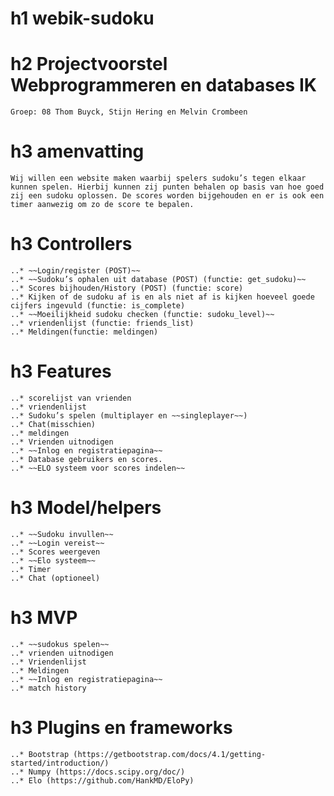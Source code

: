 # h1 webik-sudoku
# h2 Projectvoorstel Webprogrammeren en databases IK

    Groep: 08 Thom Buyck, Stijn Hering en Melvin Crombeen

# h3 amenvatting

    Wij willen een website maken waarbij spelers sudoku’s tegen elkaar kunnen spelen. Hierbij kunnen zij punten behalen op basis van hoe goed zij een sudoku oplossen. De scores worden bijgehouden en er is ook een timer aanwezig om zo de score te bepalen.

# h3 Controllers

    ..* ~~Login/register (POST)~~
    ..* ~~Sudoku’s ophalen uit database (POST) (functie: get_sudoku)~~
    ..* Scores bijhouden/History (POST) (functie: score)
    ..* Kijken of de sudoku af is en als niet af is kijken hoeveel goede cijfers ingevuld (functie: is_complete)
    ..* ~~Moeilijkheid sudoku checken (functie: sudoku_level)~~
    ..* vriendenlijst (functie: friends_list)
    ..* Meldingen(functie: meldingen)



# h3 Features

    ..* scorelijst van vrienden
    ..* vriendenlijst
    ..* Sudoku’s spelen (multiplayer en ~~singleplayer~~)
    ..* Chat(misschien)
    ..* meldingen
    ..* Vrienden uitnodigen
    ..* ~~Inlog en registratiepagina~~
    ..* Database gebruikers en scores.
    ..* ~~ELO systeem voor scores indelen~~

# h3 Model/helpers

    ..* ~~Sudoku invullen~~
    ..* ~~Login vereist~~
    ..* Scores weergeven
    ..* ~~Elo systeem~~
    ..* Timer
    ..* Chat (optioneel)


# h3 MVP

    ..* ~~sudokus spelen~~
    ..* vrienden uitnodigen
    ..* Vriendenlijst
    ..* Meldingen
    ..* ~~Inlog en registratiepagina~~
    ..* match history

# h3 Plugins en frameworks

    ..* Bootstrap (https://getbootstrap.com/docs/4.1/getting-started/introduction/)
    ..* Numpy (https://docs.scipy.org/doc/)
    ..* Elo (https://github.com/HankMD/EloPy)






